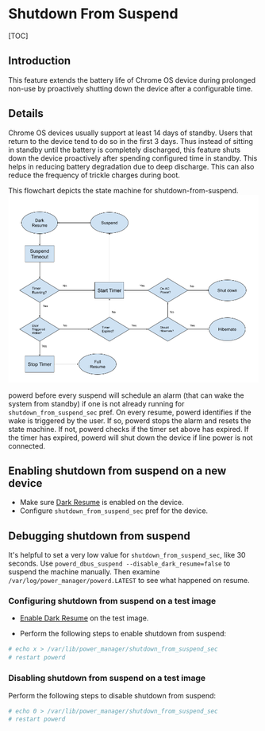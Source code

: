 # Shutdown From Suspend

[TOC]

## Introduction

This feature extends the battery life of Chrome OS device during prolonged
non-use by proactively shutting down the device after a configurable time.

## Details

Chrome OS devices usually support at least 14 days of standby. Users that return
to the device tend to do so in the first 3 days. Thus instead of sitting in
standby until the battery is completely discharged, this feature shuts down the
device proactively after spending configured time in standby. This helps in
reducing battery degradation due to deep discharge. This can also reduce the
frequency of trickle charges during boot.

This flowchart depicts the state machine for shutdown-from-suspend.
![shutdown-from-suspend flowchart](images/shutdown_from_suspend.png)

powerd before every suspend will schedule an alarm (that can
wake the system from standby) if one is not already running for
`shutdown_from_suspend_sec` pref. On every resume, powerd
identifies if the wake is triggered by the user. If so, powerd stops the alarm
and resets the state machine. If not, powerd checks if the timer set above has
expired. If the timer has expired, powerd will shut down the device if line
power is not connected.

## Enabling shutdown from suspend on a new device

*   Make sure [Dark Resume] is enabled on the device.
*   Configure `shutdown_from_suspend_sec` pref for the device.

## Debugging shutdown from suspend

It's helpful to set a very low value for
`shutdown_from_suspend_sec`, like 30 seconds. Use
`powerd_dbus_suspend --disable_dark_resume=false` to suspend the machine
manually. Then examine `/var/log/power_manager/powerd.LATEST` to see what
happened on resume.

### Configuring shutdown from suspend on a test image

*  [Enable Dark Resume] on the test image.

*   Perform the following steps to enable shutdown from suspend:

```sh
# echo x > /var/lib/power_manager/shutdown_from_suspend_sec
# restart powerd
```

### Disabling shutdown from suspend on a test image

Perform the following steps to disable shutdown from suspend:

```sh
# echo 0 > /var/lib/power_manager/shutdown_from_suspend_sec
# restart powerd
```

[Dark Resume]: ./dark_resume.md
[Enable Dark Resume]: ./dark_resume.md#enabling-dark-resume
